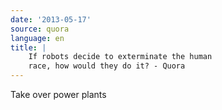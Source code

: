 ```yaml
---
date: '2013-05-17'
source: quora
language: en
title: |
    If robots decide to exterminate the human
    race, how would they do it? - Quora
---
```


Take over power plants
